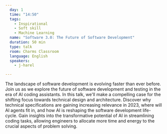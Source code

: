 ```yaml
---
  day: 1
  time: "14:50"
  tags:
    - Inspirational
    - Soft skill
    - Machine Learning
  name: "Software 3.0: The Future of Software Development"
  duration: 50 min
  type: talk
  room: Charms Classroom
  language: English
  speakers:
    - j-harel

---
```

The landscape of software development is evolving faster than ever before. Join us as we explore the future of software development and testing in the era of AI coding assistants. In this talk, we'll make a compelling case for the shifting focus towards technical design and architecture.
Discover why technical specifications are gaining increasing relevance in 2023, where will AI agents fit in, and how AI is reshaping the software development life-cycle.
Gain insights into the transformative potential of AI in streamlining coding tasks, allowing engineers to allocate more time and energy to the crucial aspects of problem solving.
  